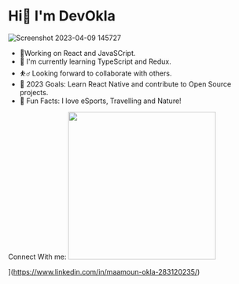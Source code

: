 # Hi👋 I'm DevOkla
![Screenshot 2023-04-09 145727](https://user-images.githubusercontent.com/103046974/230775366-5de34ba6-8c56-46d4-b519-f2f3325d881e.png)

- 💯Working on React and JavaSCript.
- 🌱 I'm currently learning TypeScript and Redux.
- ⛹️‍♂️	Looking forward to collaborate with others.
- 🥅 2023 Goals: Learn React Native and contribute to Open Source projects.
- 💫 Fun Facts: I love eSports, Travelling and Nature! 

Connect With me: 
<img src="[url](https://user-images.githubusercontent.com/103046974/230775546-bc0e3ad8-ec9a-4e89-b5d2-6e5f993edcaa.png)"   width="300px" height="300px">
 
](https://www.linkedin.com/in/maamoun-okla-283120235/)
